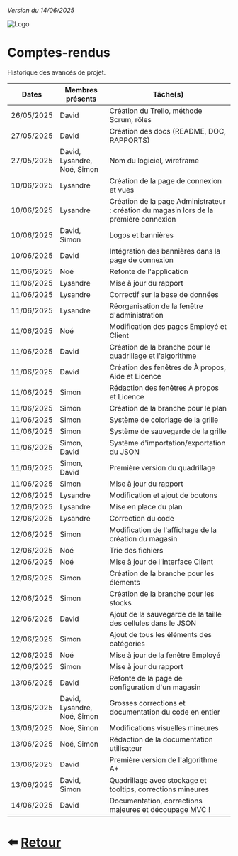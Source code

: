
*Version du 14/06/2025*

![Logo](https://dev-to-uploads.s3.amazonaws.com/uploads/articles/th5xamgrr6se0x5ro4g6.png)
# Comptes-rendus

Historique des avancés de projet.

| Dates      | Membres présents | Tâche(s)                                      |
|:----------:|------------------|-----------------------------------------------|
| 26/05/2025 | David            | Création du Trello, méthode Scrum, rôles |
| 27/05/2025 | David            | Création des docs (README, DOC, RAPPORTS) |
| 27/05/2025 | David, Lysandre, Noé, Simon | Nom du logiciel, wireframe |
| 10/06/2025 | Lysandre         | Création de la page de connexion et vues |
| 10/06/2025 | Lysandre         | Création de la page Administrateur : création du magasin lors de la première connexion |
| 10/06/2025 | David, Simon     | Logos et bannières |
| 10/06/2025 | David            | Intégration des bannières dans la page de connexion |
| 11/06/2025 | Noé              | Refonte de l'application |
| 11/06/2025 | Lysandre         | Mise à jour du rapport |
| 11/06/2025 | Lysandre         | Correctif sur la base de données |
| 11/06/2025 | Lysandre         | Réorganisation de la fenêtre d'administration |
| 11/06/2025 | Noé              | Modification des pages Employé et Client |
| 11/06/2025 | David            | Création de la branche pour le quadrillage et l'algorithme |
| 11/06/2025 | David            | Création des fenêtres de À propos, Aide et Licence |
| 11/06/2025 | Simon            | Rédaction des fenêtres À propos et Licence |
| 11/06/2025 | Simon            | Création de la branche pour le plan |
| 11/06/2025 | Simon            | Système de coloriage de la grille |
| 11/06/2025 | Simon            | Système de sauvegarde de la grille |
| 11/06/2025 | Simon, David     | Système d'importation/exportation du JSON |
| 11/06/2025 | Simon, David     | Première version du quadrillage |
| 11/06/2025 | Simon            | Mise à jour du rapport |
| 12/06/2025 | Lysandre         | Modification et ajout de boutons |
| 12/06/2025 | Lysandre         | Mise en place du plan |
| 12/06/2025 | Lysandre         | Correction du code |
| 12/06/2025 | Simon            | Modification de l'affichage de la création du magasin |
| 12/06/2025 | Noé              | Trie des fichiers |
| 12/06/2025 | Noé              | Mise à jour de l'interface Client |
| 12/06/2025 | Simon            | Création de la branche pour les éléments |
| 12/06/2025 | Simon            | Création de la branche pour les stocks |
| 12/06/2025 | David            | Ajout de la sauvegarde de la taille des cellules dans le JSON |
| 12/06/2025 | Simon            | Ajout de tous les éléments des catégories |
| 12/06/2025 | Noé              | Mise à jour de la fenêtre Employé |
| 12/06/2025 | Simon            | Mise à jour du rapport |
| 13/06/2025 | David            | Refonte de la page de configuration d'un magasin |
| 13/06/2025 | David, Lysandre, Noé, Simon | Grosses corrections et documentation du code en entier |
| 13/06/2025 | Noé, Simon | Modifications visuelles mineures |
| 13/06/2025 | Noé, Simon | Rédaction de la documentation utilisateur |
| 13/06/2025 | David | Première version de l'algorithme A* |
| 13/06/2025 | David, Simon | Quadrillage avec stockage et tooltips, corrections mineures |
| 14/06/2025 | David | Documentation, corrections majeures et découpage MVC ! |

# ⬅️ [Retour](https://github.com/Novachocolat/S2_02_ihm/blob/main/README.md)